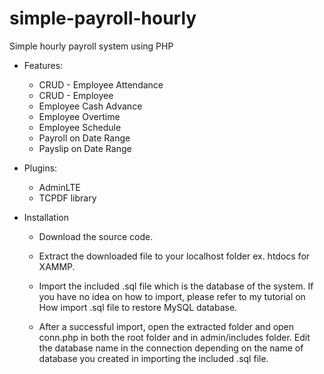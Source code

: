 # simple-payroll-hourly
Simple hourly payroll system using PHP

* Features:
  * CRUD - Employee Attendance
  * CRUD - Employee
  * Employee Cash Advance
  * Employee Overtime
  * Employee Schedule
  * Payroll on Date Range
  * Payslip on Date Range

* Plugins:
  * AdminLTE
  * TCPDF library
 
* Installation
  * Download the source code.

  * Extract the downloaded file to your localhost folder ex. htdocs for XAMMP.

  * Import the included .sql file which is the database of the system. If you have no idea on how to import, please refer to my tutorial      on How import .sql file to restore MySQL database.

  * After a successful import, open the extracted folder and open conn.php in both the root folder and in admin/includes folder. Edit the      database name in the connection depending on the name of database you created in importing the included .sql file.

